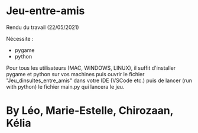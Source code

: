 # Jeu-entre-amis
Rendu du travail (22/05/2021)

Nécessite : 

- pygame
- python


Pour tous les utilisateurs (MAC, WINDOWS, LINUX), il suffit d'installer pygame et python sur vos machines puis ouvrir le fichier 
"Jeu_dinsultes_entre_amis" dans votre IDE (VSCode etc.) puis de lancer (run with python) le fichier main.py qui lancera le jeu.

# By Léo, Marie-Estelle, Chirozaan, Kélia

